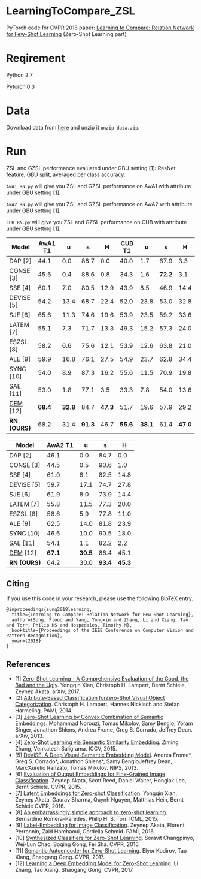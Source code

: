 # LearningToCompare_ZSL

PyTorch code for CVPR 2018 paper: [Learning to Compare: Relation Network for Few-Shot Learning](https://arxiv.org/abs/1711.06025) (Zero-Shot Learning part)

# Reqirement

Python 2.7

Pytorch 0.3

# Data
Download data from [here](http://www.robots.ox.ac.uk/~lz/DEM_cvpr2017/data.zip) and unzip it `unzip data.zip`.

# Run
ZSL and GZSL performance evaluated under GBU setting [1]: ResNet feature, GBU split, averaged per class accuracy.

`AwA1_RN.py` will give you ZSL and GZSL performance on AwA1 with attribute under GBU setting [1].

`AwA2_RN.py` will give you ZSL and GZSL performance on AwA2 with attribute under GBU setting [1].

`CUB_RN.py` will give you ZSL and GZSL performance on CUB with attribute under GBU setting [1].


| Model      |   AwA1 T1    |    u    |    s    |    H    |   CUB T1    |    u    |    s    |    H    |
|------------|---------|---------|---------|---------|---------|---------|---------|---------|
| DAP [2]      |   44.1  |   0.0   |   88.7  |   0.0   |   40.0  |   1.7   |   67.9  |   3.3   |
| CONSE [3]     |   45.6  |   0.4   |   88.6  |   0.8   |   34.3  |   1.6   |   **72.2**  |   3.1   |
| SSE [4]       |   60.1  |   7.0   |   80.5  |   12.9  |   43.9  |   8.5   |   46.9  |   14.4  |
| DEVISE [5]    |   54.2  |   13.4  |   68.7  |   22.4  |   52.0  |   23.8  |   53.0  |   32.8  |
| SJE [6]       |   65.6  |   11.3  |   74.6  |   19.6  |   53.9  |   23.5  |   59.2  |   33.6  |
| LATEM [7]     |   55.1  |   7.3   |   71.7  |   13.3  |   49.3  |   15.2  |   57.3  |   24.0  |
| ESZSL [8]     |   58.2  |   6.6   |   75.6  |   12.1  |   53.9  |   12.6  |   63.8  |   21.0  |
| ALE [9]       |   59.9  |   16.8  |   76.1  |   27.5  |   54.9  |   23.7  |   62.8  |   34.4  |
| SYNC [10]      |   54.0  |   8.9   |   87.3  |   16.2  |   55.6  |   11.5  |   70.9  |   19.8  |
| SAE [11]       |   53.0  |   1.8   |   77.1  |   3.5   |   33.3  |   7.8   |   54.0  |   13.6  |
| [DEM](https://github.com/lzrobots/DeepEmbeddingModel_ZSL) [12] | **68.4** | **32.8** | 84.7  |  **47.3** | 51.7  |   19.6  |  57.9  |  29.2 |
| **RN (OURS)** |68.2  | 31.4  | **91.3**   |  46.7  |  **55.6** |  **38.1**   |  61.4   |  **47.0**  |


| Model      |   AwA2 T1    |    u    |    s    |    H    | 
|------------|---------|---------|---------|---------|
| DAP [2]      |   46.1  |   0.0    |   84.7  |   0.0   |
| CONSE [3]     |   44.5  |   0.5   | 90.6|   1.0   |   
| SSE [4]       |   61.0  |   8.1   |   82.5  |   14.8  |  
| DEVISE [5]    |   59.7  |   17.1  |   74.7  |   27.8  |  
| SJE [6]       |   61.9  |   8.0   |   73.9  |   14.4  |  
| LATEM [7]     |   55.8  |   11.5  |   77.3  |   20.0  | 
| ESZSL [8]     |   58.6  |   5.9   |   77.8  |   11.0  |  
| ALE [9]       |   62.5  |   14.0  |   81.8  |   23.9  | 
| SYNC [10]     |   46.6  |   10.0  |   90.5  |   18.0  |  
| SAE [11]      |   54.1  |   1.1   |   82.2  |   2.2   | 
| [DEM](https://github.com/lzrobots/DeepEmbeddingModel_ZSL) [12] | **67.1** | **30.5** | 86.4 | 45.1| 
| **RN (OURS)** |64.2   | 30.0 | **93.4**  | **45.3** | 






## Citing

If you use this code in your research, please use the following BibTeX entry.

```
@inproceedings{sung2018learning,
  title={Learning to Compare: Relation Network for Few-Shot Learning},
  author={Sung, Flood and Yang, Yongxin and Zhang, Li and Xiang, Tao and Torr, Philip HS and Hospedales, Timothy M},
  booktitle={Proceedings of the IEEE Conference on Computer Vision and Pattern Recognition},
  year={2018}
}
```

## References

- [1] [Zero-Shot Learning - A Comprehensive Evaluation of the Good, the Bad and the Ugly](https://arxiv.org/abs/1707.00600).
  Yongqin Xian, Christoph H. Lampert, Bernt Schiele, Zeynep Akata.
  arXiv, 2017.
- [2] [Attribute-Based Classification forZero-Shot Visual Object Categorization](https://cvml.ist.ac.at/papers/lampert-pami2013.pdf).
  Christoph H. Lampert, Hannes Nickisch and Stefan Harmeling.
  PAMI, 2014.
- [3] [Zero-Shot Learning by Convex Combination of Semantic Embeddings](https://arxiv.org/abs/1312.5650).
  Mohammad Norouzi, Tomas Mikolov, Samy Bengio, Yoram Singer, Jonathon Shlens, Andrea Frome, Greg S. Corrado, Jeffrey Dean.
  arXiv, 2013.
- [4] [Zero-Shot Learning via Semantic Similarity Embedding](https://arxiv.org/abs/1509.04767).
  Ziming Zhang, Venkatesh Saligrama.
  ICCV, 2015.
- [5] [DeViSE: A Deep Visual-Semantic Embedding Model](http://papers.nips.cc/paper/5204-devise-a-deep-visual-semantic-embedding-model.pdf).
  Andrea Frome*, Greg S. Corrado*, Jonathon Shlens*, Samy BengioJeffrey Dean, Marc’Aurelio Ranzato, Tomas Mikolov.
  NIPS, 2013.
- [6] [Evaluation of Output Embeddings for Fine-Grained Image Classification](https://arxiv.org/abs/1409.8403).
  Zeynep Akata, Scott Reed, Daniel Walter, Honglak Lee, Bernt Schiele.
  CVPR, 2015.
- [7] [Latent Embeddings for Zero-shot Classification](https://arxiv.org/abs/1603.08895).
  Yongqin Xian, Zeynep Akata, Gaurav Sharma, Quynh Nguyen, Matthias Hein, Bernt Schiele
  CVPR, 2016.
- [8] [An embarrassingly simple approach to zero-shot learning](http://proceedings.mlr.press/v37/romera-paredes15.pdf).
  Bernardino Romera-Paredes, Philip H. S. Torr.
  ICML, 2015.
- [9] [Label-Embedding for Image Classification](https://arxiv.org/abs/1503.08677).
  Zeynep Akata, Florent Perronnin, Zaid Harchaoui, Cordelia Schmid.
  PAMI, 2016.
- [10] [Synthesized Classifiers for Zero-Shot Learning](https://arxiv.org/abs/1603.00550).
  Soravit Changpinyo, Wei-Lun Chao, Boqing Gong, Fei Sha.
  CVPR, 2016.
- [11] [Semantic Autoencoder for Zero-Shot Learning](https://arxiv.org/abs/1704.08345).
  Elyor Kodirov, Tao Xiang, Shaogang Gong.
  CVPR, 2017.
- [12] [Learning a Deep Embedding Model for Zero-Shot Learning](https://arxiv.org/abs/1611.05088).
  Li Zhang, Tao Xiang, Shaogang Gong.
  CVPR, 2017.
